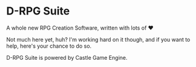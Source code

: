# D-RPG Suite
A whole new RPG Creation Software, written with lots of ❤️

Not much here yet, huh? I'm working hard on it though, and if you want to help, here's your chance to do so.

D-RPG Suite is powered by Castle Game Engine.
